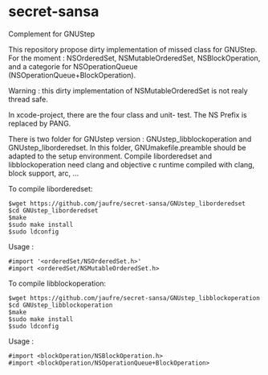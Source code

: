 # secret-sansa
Complement for GNUStep

This repository propose dirty implementation of missed class for GNUStep.
For the moment : NSOrderedSet, NSMutableOrderedSet, NSBlockOperation, and a categorie for NSOperationQueue (NSOperationQueue+BlockOperation).

Warning : this dirty implementation of NSMutableOrderedSet is not realy thread safe.

In xcode-project, there are the four class and unit- test. The NS Prefix is replaced by PANG.

There is two folder for GNUstep version : GNUstep_libblockoperation and GNUstep_liborderedset.
In this folder, GNUmakefile.preamble should be adapted to the setup environment. 
Compile liborderedset and libblockoperation need clang and objective c runtime compiled with clang, block support, arc, ...

To compile liborderedset:

    $wget https://github.com/jaufre/secret-sansa/GNUstep_liborderedset
    $cd GNUstep_liborderedset
    $make  
    $sudo make install  
    $sudo ldconfig  
  
Usage :  

    #import '<orderedSet/NSOrderedSet.h>'  
    #import <orderedSet/NSMutableOrderedSet.h>  
    
To compile libblockoperation:  

    $wget https://github.com/jaufre/secret-sansa/GNUstep_libblockoperation
    $cd GNUstep_libblockoperation
    $make  
    $sudo make install  
    $sudo ldconfig
  
Usage :    

    #import <blockOperation/NSBlockOperation.h>
    #import <blockOperation/NSOperationQueue+BlockOperation>
